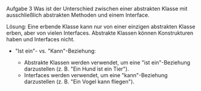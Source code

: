 Aufgabe 3
Was ist der Unterschied zwischen einer abstrakten Klasse mit ausschließlich abstrakten Methoden und einem
Interface.

Lösung:
Eine erbende Klasse kann nur von einer einzigen abstrakten Klasse erben, aber von vielen Interfaces.
Abstrakte Klassen können Konstrukturen haben und Interfaces nicht.

+ "Ist ein"- vs. "Kann"-Beziehung:

    + Abstrakte Klassen werden verwendet, um eine "ist ein"-Beziehung darzustellen (z. B. "Ein Hund ist ein Tier").
    + Interfaces werden verwendet, um eine "kann"-Beziehung darzustellen (z. B. "Ein Vogel kann fliegen").
